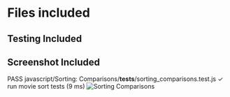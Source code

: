 # Files included

## Testing Included

## Screenshot Included

 PASS  javascript/Sorting: Comparisons/__tests__/sorting_comparisons.test.js
  ✓ run movie sort tests (9 ms)
![Sorting Comparisons](<Screenshot 2024-07-13 at 9.16.15 PM.png>)
